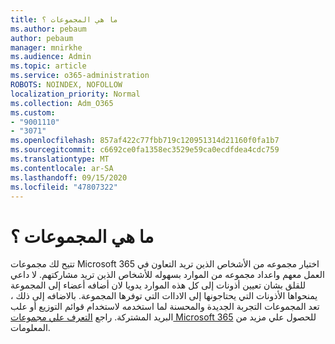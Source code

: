 ```yaml
---
title: ما هي المجموعات ؟
ms.author: pebaum
author: pebaum
manager: mnirkhe
ms.audience: Admin
ms.topic: article
ms.service: o365-administration
ROBOTS: NOINDEX, NOFOLLOW
localization_priority: Normal
ms.collection: Adm_O365
ms.custom:
- "9001110"
- "3071"
ms.openlocfilehash: 857af422c77fbb719c120951314d21160f0fa1b7
ms.sourcegitcommit: c6692ce0fa1358ec3529e59ca0ecdfdea4cdc759
ms.translationtype: MT
ms.contentlocale: ar-SA
ms.lasthandoff: 09/15/2020
ms.locfileid: "47807322"
---
```

# <a name="what-are-groups"></a>ما هي المجموعات ؟

تتيح لك مجموعات Microsoft 365 اختيار مجموعه من الأشخاص الذين تريد التعاون في العمل معهم واعداد مجموعه من الموارد بسهوله للأشخاص الذين تريد مشاركتهم. لا داعي للقلق بشان تعيين أذونات إلى كل هذه الموارد يدويا لان أضافه أعضاء إلى المجموعة يمنحواها الأذونات التي يحتاجونها إلى الاداات التي توفرها المجموعة. بالاضافه إلى ذلك ، تعد المجموعات التجربة الجديدة والمحسنة لما استخدمه لاستخدام قوائم التوزيع أو علب البريد المشتركة.  راجع [التعرف علي مجموعات Microsoft 365](https://support.office.com/article/b565caa1-5c40-40ef-9915-60fdb2d97fa2) للحصول علي مزيد من المعلومات. 